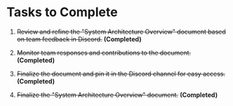 # Tasks to Complete

1. ~~Review and refine the "System Architecture Overview" document based on team feedback in Discord.~~ **(Completed)**
2. ~~Monitor team responses and contributions to the document.~~ **(Completed)**
3. ~~Finalize the document and pin it in the Discord channel for easy access.~~ **(Completed)**

4. ~~Finalize the "System Architecture Overview" document.~~ **(Completed)**
